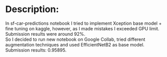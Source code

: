 # Description:
In sf-car-predictions notebook I tried to implement Xception base model + fine tuning on kaggle, however, as I made mistakes I exceeded GPU limit. Submission results were around 92%.  
So I decided to run new notebook on Google Collab, tried different augmentation techniques and used EfficientNetB2 as base model. Submission results: 0.95895.
